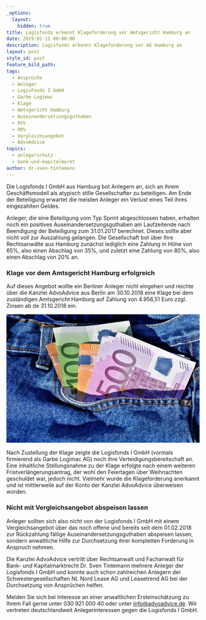 ```yaml
---
_options:
  layout:
    hidden: true
title: Logisfonds erkennt Klageforderung vor Amtsgericht Hamburg an
date: 2019-02-11 00:00:00
description: Logisfonds erkennt Klageforderung vor AG Hamburg an
layout: post
style_id: post
feature_bild_path:
tags:
  - Ansprüche
  - Anleger
  - LogisFonds I GmbH
  - Garbe Logimac
  - Klage
  - Amtsgericht Hamburg
  - Auseinandersetzungsguthaben
  - 65%
  - 80%
  - Vergleichsangebot
  - AdvoAdvice
topics:
  - anlegerschutz
  - bank-und-kapitalmarkt
author: dr-sven-tintemann
---
```


Die Logisfonds I GmbH aus Hamburg bot Anlegern an, sich an ihrem Geschäftsmodell als atypisch stille Gesellschafter zu beteiligen. Am Ende der Beteiligung erwartet die meisten Anleger ein Verlust eines Teil ihres eingezahlten Geldes.

Anleger, die eine Beteiligung vom Typ Sprint abgeschlossen haben, erhalten noch ein positives Auseinandersetzungsguthaben am Laufzeitende nach Beendigung der Beteiligung zum 31.01.2017 berechnet. Dieses sollte aber nicht voll zur Auszahlung gelangen. Die Gesellschaft bot über Ihre Rechtsanwälte aus Hamburg zunächst lediglich eine Zahlung in Höhe von 65%, also einen Abschlag von 35%, und zuletzt eine Zahlung von 80%, also einen Abschlag von 20% an.

### Klage vor dem Amtsgericht Hamburg erfolgreich

Auf dieses Angebot wollte ein Berliner Anleger nicht eingehen und reichte über die Kanzlei AdvoAdvice aus Berlin am 30.10.2018 eine Klage bei dem zuständigen Amtsgericht Hamburg auf Zahlung von 4.956,51 Euro zzgl. Zinsen ab de 31.10.2018 ein.

![Geld zurück - Foto Pixabay](/uploads/money-3115984-640-1.jpg "Logisfonds zahlt nach Klage an Anleger")

Nach Zustellung der Klage zeigte die Logisfonds I GmbH (vormals firmierend als Garbe Logimac AG) noch ihre Verteidigungsbereitschaft an. Eine inhaltliche Stellungsnahme zu der Klage erfolgte nach einem weiteren Fristverlängerungsantrag, der wohl den Feiertagen über Weihnachten geschuldet war, jedoch nicht. Vielmehr wurde die Klageforderung anerkannt und ist mittlerweile auf der Konto der Kanzlei AdvoAdvice überweisen worden.

### Nicht mit Vergleichsangebot abspeisen lassen

Anleger sollten sich also nicht von der Logisfonds I GmbH mit einem Vergleichsangebot über das noch offene und bereits seit dem 01.02.2018 zur Rückzahlung fällige Auseinandersetzungsguthaben abspeisen lassen, sondern anwaltliche Hilfe zur Durchsetzung ihrer kompletten Forderung in Anspruch nehmen.

Die Kanzlei AdvoAdvice vertritt über Rechtsanwalt und Fachanwalt für Bank- und Kapitalmarktrecht Dr. Sven Tintemann mehrere Anleger der Logisfonds I GmbH und konnte auch schon zahlreichen Anlegern der Schwestergesellschaften NL Nord Lease AG und Leasetrend AG bei der Durchsetzung von Ansprüchen helfen.

Melden Sie sich bei Interesse an einer anwaltlichen Ersteinschätzung zu Ihrem Fall gerne unter 030 921 000 40 oder unter info@advoadvice.de. Wir vertreten deutschlandweit Anlegerinteressen gegen die Logisfonds I GmbH.